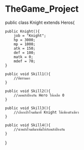 # TheGame_Project

public class Knight extends Heros{

	public Knight(){
		job = "Knight";
		hp = 3000;
		mp = 1000;
		atk = 150;
		def = 100;
		matk = 0;
		mdef = 70;
	}

	public void Skill1(){
		//ตีธรรมดา
	}
	
	public void Skill2(){
		//ลดพลังป้องกัน Hero ให้เหลือ 0
	}
	
	public void Skill3(){
		//เลือกเป้าโจมตีมาที่ Knight ได้เพียงตัวเดียว
	}
	
	public void Skill4(){
		//นำพลังโจมตีมาเพิ่มให้กับพลังป้องกัน
	}
}

